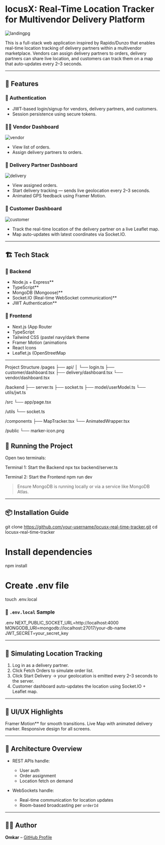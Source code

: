 # locusX:  Real-Time Location Tracker for Multivendor Delivery Platform
![landingpg](https://github.com/user-attachments/assets/f3be224a-23a8-491c-9ede-0749ae8f4746)


This is a full-stack web application inspired by Rapido/Dunzo that enables real-time location tracking of delivery partners within a multivendor marketplace. Vendors can assign delivery partners to orders, delivery partners can share live location, and customers can track them on a map that auto-updates every 2–3 seconds.

---

## 📌 Features

### 🔐 Authentication
- JWT-based login/signup for vendors, delivery partners, and customers.
- Session persistence using secure tokens.

### 🧑‍💼 Vendor Dashboard
![vendor](https://github.com/user-attachments/assets/b299b88f-23e8-46ca-8ad1-a4d40c33c7df)

- View list of orders.
- Assign delivery partners to orders.

### 🛵 Delivery Partner Dashboard
![delivery](https://github.com/user-attachments/assets/6e7bef17-303b-4c31-96a6-5090d5f07587)


- View assigned orders.
- Start delivery tracking — sends live geolocation every 2–3 seconds.
- Animated GPS feedback using Framer Motion.

### 👤 Customer Dashboard
![customer](https://github.com/user-attachments/assets/2743f2f8-f910-4144-92e1-8b64d5cd33e3)


- Track the real-time location of the delivery partner on a live Leaflet map.
- Map auto-updates with latest coordinates via Socket.IO.

---

## 🏗️ Tech Stack

### 🧠 Backend
- Node.js + Express**
- TypeScript**
- MongoDB (Mongoose)**
- Socket.IO (Real-time WebSocket communication)**
- JWT Authentication**

### 🎯 Frontend
- Next.js (App Router
- TypeScript
- Tailwind CSS (pastel navy/dark theme
- Framer Motion (animations
- React Icons
- Leaflet.js (OpenStreetMap

---

Project Structure
/pages
├── api/
│   └── login.ts
├── customer/dashboard.tsx
├── delivery/dashboard.tsx
└── vendor/dashboard.tsx

/backend
├── server.ts
├── socket.ts
├── model/userModel.ts
└── utils/jwt.ts

/src
└── app/page.tsx

/utils
└── socket.ts

/components
├── MapTracker.tsx
└── AnimatedWrapper.tsx

/public
└── marker-icon.png





## 🚀 Running the Project

Open two terminals:

Terminal 1: Start the Backend
npx tsx backend/server.ts

Terminal 2: Start the Frontend
npm run dev


> Ensure MongoDB is running locally or via a service like MongoDB Atlas.

---

## 📦 Installation Guide

git clone https://github.com/your-username/locusx-real-time-tracker.git
cd locusx-real-time-tracker

# Install dependencies
npm install

# Create .env file
touch .env.local

### 🔐 `.env.local` Sample

.env
NEXT_PUBLIC_SOCKET_URL=http://localhost:4000
MONGODB_URI=mongodb://localhost:27017/your-db-name
JWT_SECRET=your_secret_key


---

## 🧪 Simulating Location Tracking

1. Log in as a delivery partner.
2. Click Fetch Orders to simulate order list.
3. Click Start Delivery → your geolocation is emitted every 2–3 seconds to the server.
4. Customer dashboard auto-updates the location using Socket.IO + Leaflet map.

---

## 🎨 UI/UX Highlights

Framer Motion** for smooth transitions.
Live Map with animated delivery marker.
Responsive design for all screens.

---

## 🧠 Architecture Overview

* REST APIs handle:

  * User auth
  * Order assignment
  * Location fetch on demand
* WebSockets handle:

  * Real-time communication for location updates
  * Room-based broadcasting per `orderId`

---

## 🙋‍♂️ Author

**Omkar** – [GitHub Profile](https://github.com/your-username)


